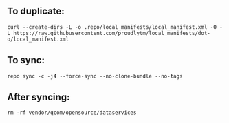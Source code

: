 ## To duplicate:

```
curl --create-dirs -L -o .repo/local_manifests/local_manifest.xml -O -L https://raw.githubusercontent.com/proudlytm/local_manifests/dot-o/local_manifest.xml
```

## To sync:

```
repo sync -c -j4 --force-sync --no-clone-bundle --no-tags
```

## After syncing:
```
rm -rf vendor/qcom/opensource/dataservices
```
